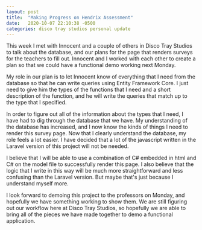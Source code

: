 ```yaml
---
layout: post
title:  "Making Progress on Hendrix Assessment"
date:   2020-10-07 22:10:38 -0500
categories: disco tray studios personal update
---
```


This week I met with Innocent and a couple of others in Disco Tray Studios to talk about the database, and our plans for the page that renders surveys for the teachers to fill out. Innocent and I worked with each other to create a plan so that we could have a functional demo working next Monday.

My role in our plan is to let Innocent know of everything that I need from the database so that he can write queries using Entity Framework Core. I just need to give him the types of the functions that I need and a short description of the function, and he will write the queries that match up to the type that I specified.

In order to figure out all of the information about the types that I need, I have had to dig through the database that we have. My understanding of the database has increased, and I now know the kinds of things I need to render this survey page. Now that I clearly understand the database, my role feels a lot easier. I have decided that a lot of the javascript written in the Laravel version of this project will not be needed.

I believe that I will be able to use a combination of C# embedded in html and C# on the model file to successfully render this page. I also believe that the logic that I write in this way will be much more straightforward and less confusing than the Laravel version. But maybe that's just because I understand myself more.

I look forward to demoing this project to the professors on Monday, and hopefully we have something working to show them. We are still figuring out our workflow here at Disco Tray Studios, so hopefully we are able to bring all of the pieces we have made together to demo a functional application. 
